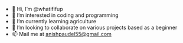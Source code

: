 - 👋 Hi, I’m @whatififup
- 👀 I’m interested in coding and programming
- 🌱 I’m currently learning agriculture
- 💞️ I’m looking to collaborate on various projects based as a beginner
- 📫 Mail me at anishpaudel55@gmail.com

<!---
whatififup/whatififup is a ✨ special ✨ repository because its `README.md` (this file) appears on your GitHub profile.
You can click the Preview link to take a look at your changes.
--->
